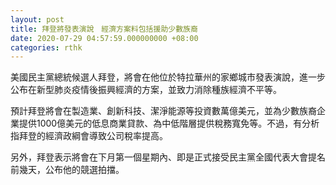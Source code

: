 ```yaml
---
layout: post
title: 拜登將發表演說　經濟方案料包括援助少數族裔
date: 2020-07-29 04:57:59.000000000 +08:00
categories: rthk
---
```


美國民主黨總統候選人拜登，將會在他位於特拉華州的家鄉城市發表演說，進一步公布在新型肺炎疫情後振興經濟的方案，並致力消除種族經濟不平等。

預計拜登將會在製造業、創新科技、潔淨能源等投資數萬億美元，並為少數族裔企業提供1000億美元的低息商業貸款、為中低階層提供稅務寬免等。不過，有分析指拜登的經濟政綱會導致公司稅率提高。

另外，拜登表示將會在下月第一個星期內、即是正式接受民主黨全國代表大會提名前幾天，公布他的競選拍擋。
